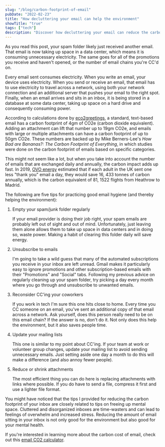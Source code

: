 ```yaml
---
slug: "/blog/carbon-footprint-of-email"
pubDate: "2022-02-23"
title: "How decluttering your email can help the environment"
showTitle: "true"
tags: ["tech"]
description: "Discover how decluttering your email can reduce the carbon footprint of data centers. Learn tips to maintain an eco-friendly inbox and understand the environmental impact of everyday emails."
---
```


As you read this post, your spam folder likely just received another email. That email is now taking up space in a data center, which means it is consuming unnecessary electricity. The same goes for all of the promotions you receive and haven't opened, or the number of email chains you're CC'd on. 

Every email sent consumes electricity. When you write an email, your device uses electricity. When you send or receive an email, that email has to use electricity to travel across a network, using both your network connection and an additional server that pushes your email to the right spot. Finally, when an email arrives and sits in an inbox, it is being stored in a database at some data center, taking up space on a hard drive and consequently consuming power.

According to calculations done by <a href="https://www.eco2greetings.com/News/The-Carbon-Footprint-of-Email-vs-Postal-Mail.html#:~:text=A%20normal%20email%2C%20one%20without,filtering%20and%20reading%20your%20messages.&text=Every%20email%20processed%20uses%20electricity." target="_blank">eco2greetings</a>, a standard, text-based email has a carbon footprint of 4gm of CO2e (carbon dioxide equivalent). Adding an attachment can lift that number up to 19gm CO2e, and emails with large or multiple attachments can have a carbon footprint of up to 50gm CO2e. These numbers are backed up by Mike Berners-Lee's <i>How Bad are Bananas?: The Carbon Footprint of Everything</i>, in which studies were done on the carbon footprint of emails based on specific categories.

This might not seem like a lot, but when you take into account the number of emails that are exchanged daily and annually, the carbon impact adds up fast. In 2019, <a href="https://www.ovoenergy.com/ovo-newsroom/press-releases/2019/november/think-before-you-thank-if-every-brit-sent-one-less-thank-you-email-a-day-we-would-save-16433-tonnes-of-carbon-a-year-the-same-as-81152-flights-to-madrid" target="_blank">OVO energy</a> estimated that if each adult in the UK sent one less "thank you" email a day, they would save 16, 433 tonnes of carbon annually, which is the carbon equivalent of 81, 1522 flights from Heathrow to Madrid.

The following are five tips for practicing good email hygiene (and thereby helping the environment):

1. Empty your spam/junk folder regularly

    If your email provider is doing their job right, your spam emails are probably left out of sight and out of mind. Unfortunately, just leaving them alone allows them to take up space in data centers and in doing so, waste power. Making a habit of clearing this folder daily will save energy. 

2. Unsubscribe to emails

    I'm going to take a wild guess that many of the automated subscriptions you receive in your inbox are left unread. Gmail makes it particularly easy to ignore promotions and other subscription-based emails with their "Promotions" and "Social" tabs. Following my previous advice on regularly cleaning up your spam folder, try picking a day every month where you go through and unsubscribe to unwanted emails. 

3. Reconsider CC'ing your coworkers

    If you work in tech I'm sure this one hits close to home. Every time you CC someone on an email, you've sent an additional copy of that email across a network. Ask yourself, does this person really need to be on this email chain? If the answer is no, don't do it. Not only does this help the environment, but it also saves people time. 

4. Update your mailing lists

    This one is similar to my point about CC'ing. If your team at work or volunteer group changes, update your mailing list to avoid sending unnecessary emails. Just setting aside one day a month to do this will make a difference (and also annoy fewer people).

5. Reduce or shrink attachments

    The most efficient thing you can do here is replacing attachments with links where possible. If you do have to send a file, compress it first and use a lighter file format. 

You might have noticed that the tips I provided for reducing the carbon footprint of your inbox are closely related to tips on freeing up mental space. Cluttered and disorganized inboxes are time-wasters and can lead to feelings of overwhelm and increased stress. Reducing the amount of email sitting in your inbox is not only good for the environment but also good for your mental health.

If you're interested in learning more about the carbon cost of email, check out this <a href="https://www.cwjobs.co.uk/insights/environmental-impact-of-emails/" target="_blank">email CO2 calculator</a>.